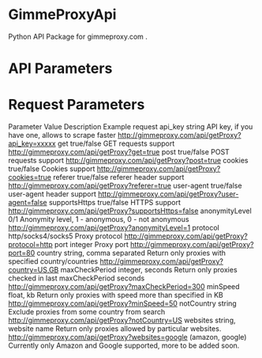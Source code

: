 # GimmeProxyApi
Python API Package for gimmeproxy.com .


# API Parameters

# Request Parameters

Parameter		Value					Description													Example request
api_key			string					API key, if you have one, allows to scrape faster			http://gimmeproxy.com/api/getProxy?api_key=xxxxx
get 			true/false				GET requests support										http://gimmeproxy.com/api/getProxy?get=true
post			true/false				POST requests support										http://gimmeproxy.com/api/getProxy?post=true
cookies			true/false				Cookies support												http://gimmeproxy.com/api/getProxy?cookies=true
referer			true/false				referer header support										http://gimmeproxy.com/api/getProxy?referer=true
user-agent		true/false				user-agent header support									http://gimmeproxy.com/api/getProxy?user-agent=false
supportsHttps	true/false				HTTPS support												http://gimmeproxy.com/api/getProxy?supportsHttps=false
anonymityLevel	0/1						Anonymity level, 1 - anonymous, 0 - not anonymous			http://gimmeproxy.com/api/getProxy?anonymityLevel=1
protocol		http/socks4/socks5		Proxy protocol												http://gimmeproxy.com/api/getProxy?protocol=http
port			integer					Proxy port													http://gimmeproxy.com/api/getProxy?port=80
country			string, comma separated	Return only proxies with specified country/countries 		http://gimmeproxy.com/api/getProxy?country=US,GB
maxCheckPeriod	integer, seconds		Return only proxies checked in last maxCheckPeriod seconds	http://gimmeproxy.com/api/getProxy?maxCheckPeriod=300
minSpeed		float, kb				Return only proxies with speed more than specified in KB	http://gimmeproxy.com/api/getProxy?minSpeed=50
notCountry		string					Exclude proxies from some country from search				http://gimmeproxy.com/api/getProxy?notCountry=US
websites 		string, website name 	Return only proxies allowed by particular websites. 		http://gimmeproxy.com/api/getProxy?websites=google
				(amazon, google)		Currently only Amazon and Google supported,
										more to be added soon.
